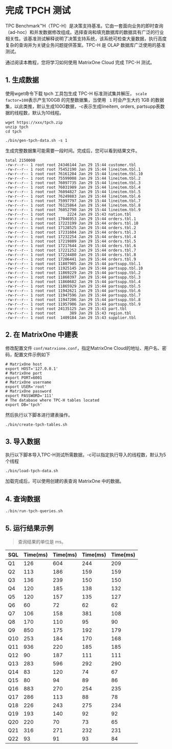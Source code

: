 # **完成 TPCH 测试**

TPC Benchmark™H（TPC-H）是决策支持基准。它由一套面向业务的即时查询（ad-hoc）和并发数据修改组成。选择查询和填充数据库的数据具有广泛的行业相关性。该基准测试解释说明了决策支持系统，该系统可检查大量数据，执行高度复杂的查询并为关键业务问题提供答案。TPC-H 是 OLAP 数据库广泛使用的基准测试。

通过阅读本教程，您将学习如何使用 MatrixOne Cloud 完成 TPC-H 测试。

## **1. 生成数据**

使用wget命令下载 tpch 工具包生成 TPC-H 标准测试集并解压， `scale factor=100`表示产生100GB 的完整数据集，当使用 ` 1` 时会产生大约 1GB 的数据集，以此类推，默认生成100G数据，-c表示生成lineitem, orders, partsupp表数据的线程数，默认为10线程。

```
wget https://xxx/tpch.zip
unzip tpch
cd tpch

./bin/gen-tpch-data.sh -s 1
```

生成完整数据集可能需要一段时间。完成后，您可以看到结果文件。

```
total 2150000
-rw-r--r-- 1 root root 24346144 Jan 29 15:44 customer.tbl
-rw-r--r-- 1 root root 75452190 Jan 29 15:44 lineitem.tbl.1
-rw-r--r-- 1 root root 76161204 Jan 29 15:44 lineitem.tbl.10
-rw-r--r-- 1 root root 75599008 Jan 29 15:44 lineitem.tbl.2
-rw-r--r-- 1 root root 76097735 Jan 29 15:44 lineitem.tbl.3
-rw-r--r-- 1 root root 76031989 Jan 29 15:44 lineitem.tbl.4
-rw-r--r-- 1 root root 76094827 Jan 29 15:44 lineitem.tbl.5
-rw-r--r-- 1 root root 76249883 Jan 29 15:44 lineitem.tbl.6
-rw-r--r-- 1 root root 75997797 Jan 29 15:44 lineitem.tbl.7
-rw-r--r-- 1 root root 76125864 Jan 29 15:44 lineitem.tbl.8
-rw-r--r-- 1 root root 76052790 Jan 29 15:44 lineitem.tbl.9
-rw-r--r-- 1 root root     2224 Jan 29 15:43 nation.tbl
-rw-r--r-- 1 root root 17046953 Jan 29 15:44 orders.tbl.1
-rw-r--r-- 1 root root 17223199 Jan 29 15:44 orders.tbl.10
-rw-r--r-- 1 root root 17128525 Jan 29 15:44 orders.tbl.2
-rw-r--r-- 1 root root 17231604 Jan 29 15:44 orders.tbl.3
-rw-r--r-- 1 root root 17232254 Jan 29 15:44 orders.tbl.4
-rw-r--r-- 1 root root 17219809 Jan 29 15:44 orders.tbl.5
-rw-r--r-- 1 root root 17217644 Jan 29 15:44 orders.tbl.6
-rw-r--r-- 1 root root 17221252 Jan 29 15:44 orders.tbl.7
-rw-r--r-- 1 root root 17224480 Jan 29 15:44 orders.tbl.8
-rw-r--r-- 1 root root 17206441 Jan 29 15:44 orders.tbl.9
-rw-r--r-- 1 root root 11807905 Jan 29 15:44 partsupp.tbl.1
-rw-r--r-- 1 root root 11925145 Jan 29 15:44 partsupp.tbl.10
-rw-r--r-- 1 root root 11869229 Jan 29 15:44 partsupp.tbl.2
-rw-r--r-- 1 root root 11860397 Jan 29 15:44 partsupp.tbl.3
-rw-r--r-- 1 root root 11860682 Jan 29 15:44 partsupp.tbl.4
-rw-r--r-- 1 root root 11865929 Jan 29 15:44 partsupp.tbl.5
-rw-r--r-- 1 root root 11942621 Jan 29 15:44 partsupp.tbl.6
-rw-r--r-- 1 root root 11947596 Jan 29 15:44 partsupp.tbl.7
-rw-r--r-- 1 root root 11947206 Jan 29 15:44 partsupp.tbl.8
-rw-r--r-- 1 root root 11957906 Jan 29 15:44 partsupp.tbl.9
-rw-r--r-- 1 root root 24135125 Jan 29 15:43 part.tbl
-rw-r--r-- 1 root root      389 Jan 29 15:43 region.tbl
-rw-r--r-- 1 root root  1409184 Jan 29 15:43 supplier.tbl

```

## **2. 在 MatrixOne 中建表**

修改配置文件 `conf/matrxione.conf`，指定MatrixOne Cloud的地址、用户名、密码，配置文件示例如下

```
# MatrixOne host
export HOST='127.0.0.1'
# MatrixOne port
export PORT=6001
# MatrixOne username
export USER='root'
# MatrixOne password
export PASSWORD='111'
# The database where TPC-H tables located
export DB='tpch'
```

然后执行以下脚本进行建表操作。

```
./bin/create-tpch-tables.sh
```

## **3. 导入数据**

执行以下脚本导入TPC-H测试所需数据，-c可以指定执行导入的线程数，默认为5个线程

```
./bin/load-tpch-data.sh
```

加载完成后，可以使用创建的表查询 MatrixOne 中的数据。

## **4. 查询数据**

```sql
./bin/run-tpch-queries.sh
```

## **5. 运行结果示例**

> 查询结果的单位是 ms。

| SQL  | Time(ms) | Time(ms) | Time(ms) | Time(ms) |
| ---- | -------- | ---- | -------- | ---- |
| Q1   | 126      | 604  | 244      | 209  |
| Q2   | 113      | 186  | 159      | 159  |
| Q3   | 136      | 239  | 150      | 150  |
| Q4   | 120      | 185  | 138      | 132  |
| Q5   | 120      | 157  | 135      | 127  |
| Q6   | 60       | 72   | 62       | 62   |
| Q7   | 106      | 158  | 381      | 108  |
| Q8   | 170      | 110  | 95       | 90   |
| Q9   | 850      | 175  | 192      | 179  |
| Q10  | 253      | 184  | 170      | 168  |
| Q11  | 936      | 220  | 185      | 185  |
| Q12  | 90       | 187  | 111      | 111  |
| Q13  | 283      | 596  | 292      | 290  |
| Q14  | 83       | 120  | 74       | 67   |
| Q15  | 80       | 94   | 89       | 86   |
| Q16  | 883      | 270  | 254      | 235  |
| Q17  | 286      | 113  | 88       | 78   |
| Q18  | 226      | 243  | 275      | 234  |
| Q19  | 193      | 140  | 92       | 92   |
| Q20  | 220      | 70   | 73       | 65   |
| Q21  | 316      | 271  | 232      | 231  |
| Q22  | 93       | 91   | 93       | 84   |





